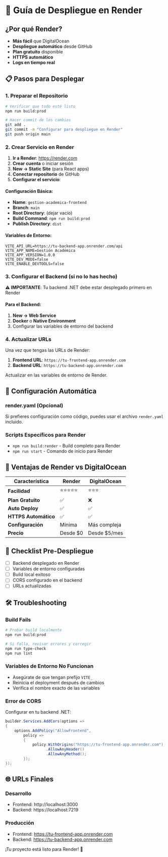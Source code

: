 # 🚀 Guía de Despliegue en Render

## ¿Por qué Render?
- **Más fácil** que DigitalOcean
- **Despliegue automático** desde GitHub
- **Plan gratuito** disponible
- **HTTPS automático**
- **Logs en tiempo real**

## 📋 Pasos para Desplegar

### 1. **Preparar el Repositorio**
```bash
# Verificar que todo esté listo
npm run build:prod

# Hacer commit de los cambios
git add .
git commit -m "Configurar para despliegue en Render"
git push origin main
```

### 2. **Crear Servicio en Render**

1. **Ir a Render**: https://render.com
2. **Crear cuenta** o iniciar sesión
3. **New → Static Site** (para React apps)
4. **Conectar repositorio** de GitHub
5. **Configurar el servicio**:

#### Configuración Básica:
- **Name**: `gestion-academica-frontend`
- **Branch**: `main`
- **Root Directory**: (dejar vacío)
- **Build Command**: `npm run build:prod`
- **Publish Directory**: `dist`

#### Variables de Entorno:
```env
VITE_API_URL=https://tu-backend-app.onrender.com/api
VITE_APP_NAME=Gestión Académica
VITE_APP_VERSION=1.0.0
VITE_DEV_MODE=false
VITE_ENABLE_DEVTOOLS=false
```

### 3. **Configurar el Backend (si no lo has hecho)**
⚠️ **IMPORTANTE**: Tu backend .NET debe estar desplegado primero en Render

#### Para el Backend:
1. **New → Web Service**
2. **Docker** o **Native Environment**
3. Configurar las variables de entorno del backend

### 4. **Actualizar URLs**
Una vez que tengas las URLs de Render:

1. **Frontend URL**: `https://tu-frontend-app.onrender.com`
2. **Backend URL**: `https://tu-backend-app.onrender.com`

Actualizar en las variables de entorno de Render.

## 🔧 Configuración Automática

### render.yaml (Opcional)
Si prefieres configuración como código, puedes usar el archivo `render.yaml` incluido.

### Scripts Específicos para Render
- `npm run build:render` - Build completo para Render
- `npm run start` - Comando de inicio para Render

## 🎯 Ventajas de Render vs DigitalOcean

| Característica | Render | DigitalOcean |
|---|---|---|
| **Facilidad** | ⭐⭐⭐⭐⭐ | ⭐⭐⭐ |
| **Plan Gratuito** | ✅ | ❌ |
| **Auto Deploy** | ✅ | ✅ |
| **HTTPS Automático** | ✅ | ✅ |
| **Configuración** | Mínima | Más compleja |
| **Precio** | Desde $0 | Desde $5/mes |

## 🚨 Checklist Pre-Despliegue

- [ ] Backend desplegado en Render
- [ ] Variables de entorno configuradas
- [ ] Build local exitoso
- [ ] CORS configurado en el backend
- [ ] URLs actualizadas

## 🛠 Troubleshooting

### Build Fails
```bash
# Probar build localmente
npm run build:prod

# Si falla, revisar errores y corregir
npm run type-check
npm run lint
```

### Variables de Entorno No Funcionan
- Asegúrate de que tengan prefijo `VITE_`
- Reinicia el deployment después de cambios
- Verifica el nombre exacto de las variables

### Error de CORS
Configurar en tu backend .NET:
```csharp
builder.Services.AddCors(options =>
{
    options.AddPolicy("AllowFrontend",
        policy =>
        {
            policy.WithOrigins("https://tu-frontend-app.onrender.com")
                  .AllowAnyHeader()
                  .AllowAnyMethod();
        });
});
```

## 🌐 URLs Finales

### Desarrollo
- Frontend: http://localhost:3000
- Backend: https://localhost:7219

### Producción
- Frontend: https://tu-frontend-app.onrender.com
- Backend: https://tu-backend-app.onrender.com

¡Tu proyecto está listo para Render! 🎉
